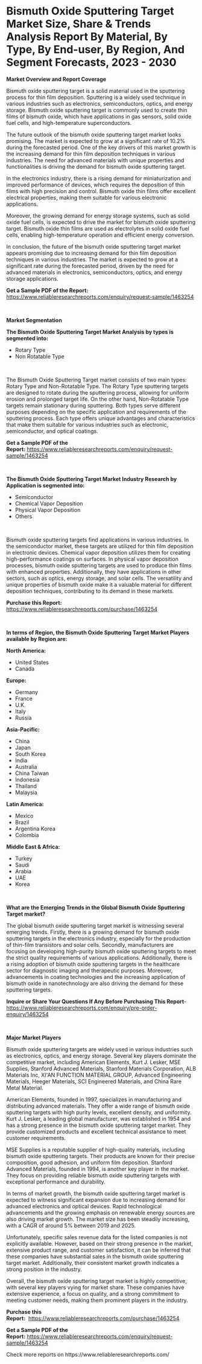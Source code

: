 <p><h1>Bismuth Oxide Sputtering Target Market Size, Share & Trends Analysis Report By Material, By Type, By End-user, By Region, And Segment Forecasts, 2023 - 2030</h1></p><p><strong>Market Overview and Report Coverage</strong></p>
<p><p>Bismuth oxide sputtering target is a solid material used in the sputtering process for thin film deposition. Sputtering is a widely used technique in various industries such as electronics, semiconductors, optics, and energy storage. Bismuth oxide sputtering target is commonly used to create thin films of bismuth oxide, which have applications in gas sensors, solid oxide fuel cells, and high-temperature superconductors.</p><p>The future outlook of the bismuth oxide sputtering target market looks promising. The market is expected to grow at a significant rate of 10.2% during the forecasted period. One of the key drivers of this market growth is the increasing demand for thin film deposition techniques in various industries. The need for advanced materials with unique properties and functionalities is driving the demand for bismuth oxide sputtering target.</p><p>In the electronics industry, there is a rising demand for miniaturization and improved performance of devices, which requires the deposition of thin films with high precision and control. Bismuth oxide thin films offer excellent electrical properties, making them suitable for various electronic applications.</p><p>Moreover, the growing demand for energy storage systems, such as solid oxide fuel cells, is expected to drive the market for bismuth oxide sputtering target. Bismuth oxide thin films are used as electrolytes in solid oxide fuel cells, enabling high-temperature operation and efficient energy conversion.</p><p>In conclusion, the future of the bismuth oxide sputtering target market appears promising due to increasing demand for thin film deposition techniques in various industries. The market is expected to grow at a significant rate during the forecasted period, driven by the need for advanced materials in electronics, semiconductors, optics, and energy storage applications.</p></p>
<p><strong>Get a Sample PDF of the Report:</strong> <a href="https://www.reliableresearchreports.com/enquiry/request-sample/1463254">https://www.reliableresearchreports.com/enquiry/request-sample/1463254</a></p>
<p>&nbsp;</p>
<p><strong>Market Segmentation</strong></p>
<p><strong>The Bismuth Oxide Sputtering Target Market Analysis by types is segmented into:</strong></p>
<p><ul><li>Rotary Type</li><li>Non Rotatable Type</li></ul></p>
<p>&nbsp;</p>
<p><p>The Bismuth Oxide Sputtering Target market consists of two main types: Rotary Type and Non-Rotatable Type. The Rotary Type sputtering targets are designed to rotate during the sputtering process, allowing for uniform erosion and prolonged target life. On the other hand, Non-Rotatable Type targets remain stationary during sputtering. Both types serve different purposes depending on the specific application and requirements of the sputtering process. Each type offers unique advantages and characteristics that make them suitable for various industries such as electronic, semiconductor, and optical coatings.</p></p>
<p><strong>Get a Sample PDF of the Report:</strong>&nbsp;<a href="https://www.reliableresearchreports.com/enquiry/request-sample/1463254">https://www.reliableresearchreports.com/enquiry/request-sample/1463254</a></p>
<p>&nbsp;</p>
<p><strong>The Bismuth Oxide Sputtering Target Market Industry Research by Application is segmented into:</strong></p>
<p><ul><li>Semiconductor</li><li>Chemical Vapor Deposition</li><li>Physical Vapor Deposition</li><li>Others</li></ul></p>
<p>&nbsp;</p>
<p><p>Bismuth oxide sputtering targets find applications in various industries. In the semiconductor market, these targets are utilized for thin film deposition in electronic devices. Chemical vapor deposition utilizes them for creating high-performance coatings on surfaces. In physical vapor deposition processes, bismuth oxide sputtering targets are used to produce thin films with enhanced properties. Additionally, they have applications in other sectors, such as optics, energy storage, and solar cells. The versatility and unique properties of bismuth oxide make it a valuable material for different deposition techniques, contributing to its demand in these markets.</p></p>
<p><strong>Purchase this Report:</strong>&nbsp; <a href="https://www.reliableresearchreports.com/purchase/1463254">https://www.reliableresearchreports.com/purchase/1463254</a></p>
<p>&nbsp;</p>
<p><strong>In terms of Region, the Bismuth Oxide Sputtering Target Market Players available by Region are:</strong></p>
<p>
    <p> <strong> North America: </strong>
        <ul>
            <li>United States</li>
            <li>Canada</li>
        </ul>
        </p> 
    <p> <strong> Europe: </strong>
        <ul>
            <li>Germany</li>
            <li>France</li>
            <li>U.K.</li>
            <li>Italy</li>
            <li>Russia</li>
        </ul>
        </p> 
    <p> <strong> Asia-Pacific: </strong>
        <ul>
            <li>China</li>
            <li>Japan</li>
            <li>South Korea</li>
            <li>India</li>
            <li>Australia</li>
            <li>China Taiwan</li>
            <li>Indonesia</li>
            <li>Thailand</li>
            <li>Malaysia</li>
        </ul>
        </p> 
    <p> <strong> Latin America: </strong>
        <ul>
            <li>Mexico</li>
            <li>Brazil</li>
            <li>Argentina Korea</li>
            <li>Colombia</li>
        </ul>
        </p> 
    <p> <strong> Middle East & Africa: </strong>
        <ul>
            <li>Turkey</li>
            <li>Saudi</li>
            <li>Arabia</li>
            <li>UAE</li>
            <li>Korea</li>
        </ul>
    </p>
    </p>
<p>&nbsp;</p>
<p><strong>What are the Emerging Trends in the Global Bismuth Oxide Sputtering Target market?</strong></p>
<p><p>The global bismuth oxide sputtering target market is witnessing several emerging trends. Firstly, there is a growing demand for bismuth oxide sputtering targets in the electronics industry, especially for the production of thin-film transistors and solar cells. Secondly, manufacturers are focusing on developing high-purity bismuth oxide sputtering targets to meet the strict quality requirements of various applications. Additionally, there is a rising adoption of bismuth oxide sputtering targets in the healthcare sector for diagnostic imaging and therapeutic purposes. Moreover, advancements in coating technologies and the increasing application of bismuth oxide in nanotechnology are also driving the demand for these sputtering targets.</p></p>
<p><strong>Inquire or Share Your Questions If Any Before Purchasing This Report</strong>- <a href="https://www.reliableresearchreports.com/enquiry/pre-order-enquiry/1463254">https://www.reliableresearchreports.com/enquiry/pre-order-enquiry/1463254</a></p>
<p>&nbsp;</p>
<p><strong>Major Market Players</strong></p>
<p><p>Bismuth oxide sputtering targets are widely used in various industries such as electronics, optics, and energy storage. Several key players dominate the competitive market, including American Elements, Kurt J. Lesker, MSE Supplies, Stanford Advanced Materials, Stanford Materials Corporation, ALB Materials Inc, XI'AN FUNCTION MATERIAL GROUP, Advanced Engineering Materials, Heeger Materials, SCI Engineered Materials, and China Rare Metal Material. </p><p>American Elements, founded in 1997, specializes in manufacturing and distributing advanced materials. They offer a wide range of bismuth oxide sputtering targets with high purity levels, excellent density, and uniformity. Kurt J. Lesker, a leading global manufacturer, was established in 1954 and has a strong presence in the bismuth oxide sputtering target market. They provide customized products and excellent technical assistance to meet customer requirements.</p><p>MSE Supplies is a reputable supplier of high-quality materials, including bismuth oxide sputtering targets. Their products are known for their precise composition, good adhesion, and uniform film deposition. Stanford Advanced Materials, founded in 1994, is another key player in the market. They focus on providing reliable bismuth oxide sputtering targets with exceptional performance and durability.</p><p>In terms of market growth, the bismuth oxide sputtering target market is expected to witness significant expansion due to increasing demand for advanced electronics and optical devices. Rapid technological advancements and the growing emphasis on renewable energy sources are also driving market growth. The market size has been steadily increasing, with a CAGR of around 5% between 2019 and 2025.</p><p>Unfortunately, specific sales revenue data for the listed companies is not explicitly available. However, based on their strong presence in the market, extensive product range, and customer satisfaction, it can be inferred that these companies have substantial sales in the bismuth oxide sputtering target market. Additionally, their consistent market growth indicates a strong position in the industry.</p><p>Overall, the bismuth oxide sputtering target market is highly competitive, with several key players vying for market share. These companies have extensive experience, a focus on quality, and a strong commitment to meeting customer needs, making them prominent players in the industry.</p></p>
<p><strong>Purchase this Report:</strong>&nbsp;&nbsp;<a href="https://www.reliableresearchreports.com/purchase/1463254">https://www.reliableresearchreports.com/purchase/1463254</a></p>
<p></p>
<p><strong>Get a Sample PDF of the Report:</strong>&nbsp;<a href="https://www.reliableresearchreports.com/enquiry/request-sample/1463254">https://www.reliableresearchreports.com/enquiry/request-sample/1463254</a></p>
<p>Check more reports on https://www.reliableresearchreports.com/</p>